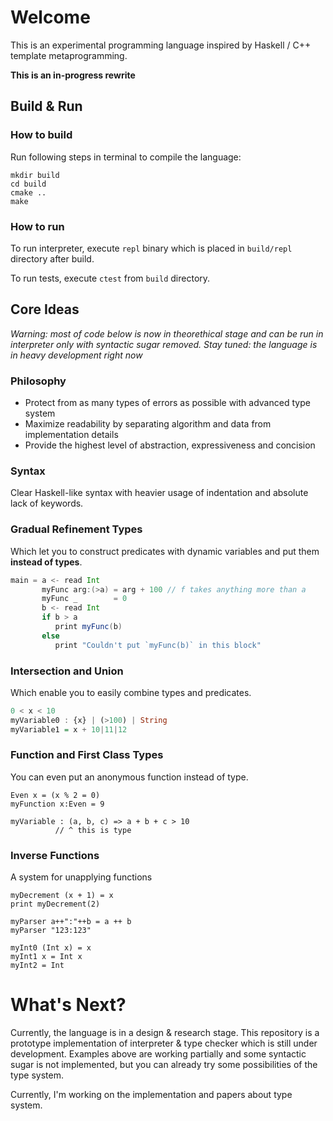 # Welcome

This is an experimental programming language inspired by Haskell / C++ template metaprogramming.

**This is an in-progress rewrite**

## Build & Run

### How to build

Run following steps in terminal to compile the language:

```
mkdir build
cd build
cmake ..
make
```

### How to run

To run interpreter, execute `repl` binary which is placed in `build/repl` directory after build.

To run tests, execute `ctest` from `build` directory.

## Core Ideas

*Warning: most of code below is now in theorethical stage and can be run in interpreter only with syntactic sugar removed. Stay tuned: the language is in heavy development right now*

### Philosophy

- Protect from as many types of errors as possible with advanced type system
- Maximize readability by separating algorithm and data from implementation details
- Provide the highest level of abstraction, expressiveness and concision

### Syntax
Clear Haskell-like syntax with heavier usage of indentation and absolute lack of keywords.

### Gradual Refinement Types
Which let you to construct predicates with dynamic variables and put them **instead of types**.
```scala
main = a <- read Int
       myFunc arg:(>a) = arg + 100 // f takes anything more than a
       myFunc _        = 0
       b <- read Int
       if b > a
          print myFunc(b)
       else
          print "Couldn't put `myFunc(b)` in this block"
```

### Intersection and Union
Which enable you to easily combine types and predicates.
```haskell
0 < x < 10
myVariable0 : {x} | (>100) | String
myVariable1 = x + 10|11|12
```

### Function and First Class Types
You can even put an anonymous function instead of type.
```
Even x = (x % 2 = 0)
myFunction x:Even = 9

myVariable : (a, b, c) => a + b + c > 10
          // ^ this is type
```

### Inverse Functions
A system for unapplying functions
```
myDecrement (x + 1) = x
print myDecrement(2)

myParser a++":"++b = a ++ b
myParser "123:123"

myInt0 (Int x) = x
myInt1 x = Int x
myInt2 = Int
```

# What's Next?
Currently, the language is in a design & research stage. This repository is a prototype implementation of interpreter & type checker which is still under development. Examples above are working partially and some syntactic sugar is not implemented, but you can already try some possibilities of the type system.

Currently, I'm working on the implementation and papers about type system.
